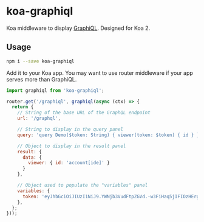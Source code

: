 # koa-graphiql

Koa middleware to display [GraphiQL](https://github.com/graphql/graphiql). Designed for Koa 2.

## Usage

```sh
npm i --save koa-graphiql
```

Add it to your Koa app. You may want to use router middleware if your app serves more than GraphiQL.

```js
import graphiql from 'koa-graphiql';

router.get('/graphiql', graphiql(async (ctx) => {
  return {
    // String of the base URL of the GraphQL endpoint
    url: '/graphql',

    // String to display in the query panel
    query: 'query Demo($token: String) { viewer(token: $token) { id } }',

    // Object to display in the result panel
    result: {
      data: {
        viewer: { id: 'account[ide]' }
      }
    },

    // Object used to populate the "variables" panel
    variables: {
      token: 'eyJhbGciOiJIUzI1NiJ9.YWNjb3VudFtpZGVd.-w3FiHaq5jIFIOzHErgdEQGvXXG6wClBUDFDVgwUyx8'
    },
  };
}));
```
